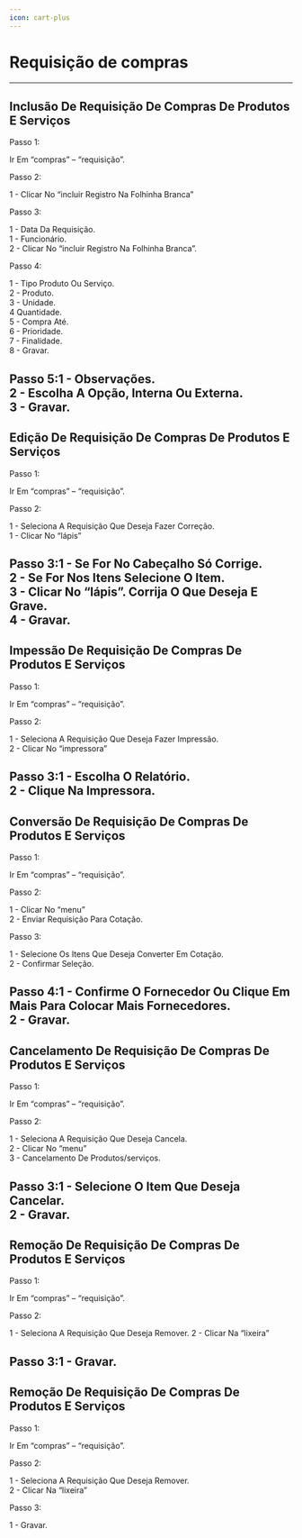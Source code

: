 ```yaml
---
icon: cart-plus
---
```


# Requisição de compras

***

## Inclusão De Requisição De Compras De Produtos E Serviços

Passo 1:

Ir Em “compras” – “requisição”.

Passo 2:

1 - Clicar No “incluir Registro Na Folhinha Branca”

Passo 3:

1 - Data Da Requisição.\
1 - Funcionário.\
2 - Clicar No “incluir Registro Na Folhinha Branca”.

Passo 4:

1 - Tipo Produto Ou Serviço.\
2 - Produto.\
3 - Unidade.\
4 Quantidade.\
5 - Compra Até.\
6 - Prioridade.\
7 - Finalidade.\
8 - Gravar.

Passo 5:1 - Observações.\
2 - Escolha A Opção, Interna Ou Externa.\
3 - Gravar.
-----------

## Edição De Requisição De Compras De Produtos E Serviços

Passo 1:

Ir Em “compras” – “requisição”.

Passo 2:

1 - Seleciona A Requisição Que Deseja Fazer Correção.\
1 - Clicar No “lápis”

Passo 3:1 - Se For No Cabeçalho Só Corrige.\
2 - Se For Nos Itens Selecione O Item.\
3 - Clicar No “lápis”. Corrija O Que Deseja E Grave.\
4 - Gravar.
-----------

## Impessão De Requisição De Compras De Produtos E Serviços

Passo 1:

Ir Em “compras” – “requisição”.

Passo 2:

1 - Seleciona A Requisição Que Deseja Fazer Impressão.\
2 - Clicar No “impressora”

Passo 3:1 - Escolha O Relatório.\
2 - Clique Na Impressora.
-------------------------

## Conversão De Requisição De Compras De Produtos E Serviços

Passo 1:

Ir Em “compras” – “requisição”.

Passo 2:

1 - Clicar No “menu”\
2 - Enviar Requisição Para Cotação.

Passo 3:

1 - Selecione Os Itens Que Deseja Converter Em Cotação.\
2 - Confirmar Seleção.

Passo 4:1 - Confirme O Fornecedor Ou Clique Em Mais Para Colocar Mais Fornecedores.\
2 - Gravar.
-----------

## Cancelamento De Requisição De Compras De Produtos E Serviços

Passo 1:

Ir Em “compras” – “requisição”.

Passo 2:

1 - Seleciona A Requisição Que Deseja Cancela.\
2 - Clicar No “menu”\
3 - Cancelamento De Produtos/serviços.

Passo 3:1 - Selecione O Item Que Deseja Cancelar.\
2 - Gravar.
-----------

## Remoção De Requisição De Compras De Produtos E Serviços

Passo 1:

Ir Em “compras” – “requisição”.

Passo 2:

1 - Seleciona A Requisição Que Deseja Remover. 2 - Clicar Na “lixeira”

## Passo 3:1 - Gravar.

## Remoção De Requisição De Compras De Produtos E Serviços

Passo 1:

Ir Em “compras” – “requisição”.

Passo 2:

1 - Seleciona A Requisição Que Deseja Remover.\
2 - Clicar Na “lixeira”

Passo 3:

1 - Gravar.
